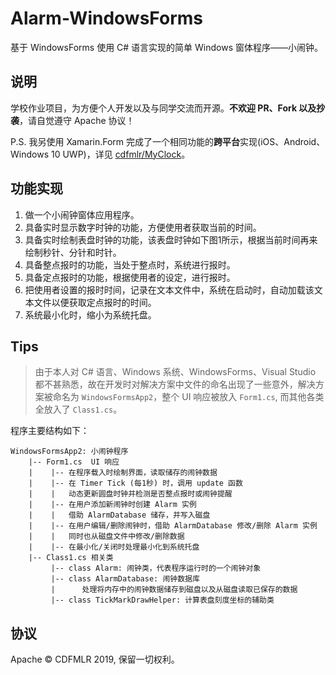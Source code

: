 # Alarm-WindowsForms

基于 WindowsForms 使用 C# 语言实现的简单 Windows 窗体程序——小闹钟。

## 说明

学校作业项目，为方便个人开发以及与同学交流而开源。**不欢迎 PR、Fork 以及抄袭**，请自觉遵守 Apache 协议！

P.S. 我另使用 Xamarin.Form 完成了一个相同功能的**跨平台**实现(iOS、Android、Windows 10 UWP)，详见 [cdfmlr/MyClock](https://github.com/cdfmlr/MyClock)。

## 功能实现

1. 做一个小闹钟窗体应用程序。
2. 具备实时显示数字时钟的功能，方便使用者获取当前的时间。
3. 具备实时绘制表盘时钟的功能，该表盘时钟如下图1所示，根据当前时间再来绘制秒针、分针和时针。
4. 具备整点报时的功能，当处于整点时，系统进行报时。
5. 具备定点报时的功能，根据使用者的设定，进行报时。
6. 把使用者设置的报时时间，记录在文本文件中，系统在启动时，自动加载该文本文件以便获取定点报时的时间。
7. 系统最小化时，缩小为系统托盘。

## Tips

> 由于本人对 C# 语言、Windows 系统、WindowsForms、Visual Studio 都不甚熟悉，故在开发时对解决方案中文件的命名出现了一些意外，解决方案被命名为 `WindowsFormsApp2`，整个 UI 响应被放入 `Form1.cs`, 而其他各类全放入了 `Class1.cs`。

程序主要结构如下：

```
WindowsFormsApp2: 小闹钟程序
    |-- Form1.cs  UI 响应
    |    |-- 在程序载入时绘制界面，读取储存的闹钟数据
    |    |-- 在 Timer Tick (每1秒) 时，调用 update 函数
    |	 |	 动态更新圆盘时钟并检测是否整点报时或闹钟提醒
    |    |-- 在用户添加新闹钟时创建 Alarm 实例
    |	 |	 借助 AlarmDatabase 储存，并写入磁盘
    |    |-- 在用户编辑/删除闹钟时，借助 AlarmDatabase 修改/删除 Alarm 实例
    |	 |	 同时也从磁盘文件中修改/删除数据
    |    |-- 在最小化/关闭时处理最小化到系统托盘
    |-- Class1.cs 相关类
         |-- class Alarm: 闹钟类，代表程序运行时的一个闹钟对象
         |-- class AlarmDatabase: 闹钟数据库
         |      处理将内存中的闹钟数据储存到磁盘以及从磁盘读取已保存的数据
         |-- class TickMarkDrawHelper: 计算表盘刻度坐标的辅助类
```

## 协议

Apache © CDFMLR 2019, 保留一切权利。

